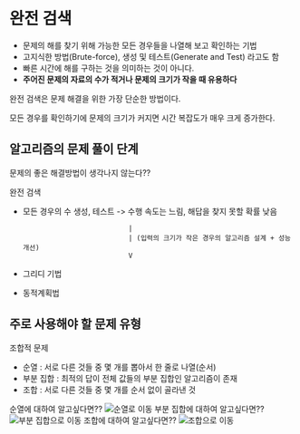 # 완전 검색

- 문제의 해를 찾기 위해 가능한 모든 경우들을 나열해 보고 확인하는 기법
- 고지식한 방법(Brute-force), 생성 및 테스트(Generate and Test) 라고도 함
- 빠른 시간에 해를 구하는 것을 의미하는 것이 아니다.
- **주어진 문제의 자료의 수가 적거나 문제의 크기가 작을 때 유용하다**

완전 검색은 문제 해결을 위한 가장 단순한 방법이다.

모든 경우를 확인하기에 문제의 크기가 커지면 시간 복잡도가 매우 크게 증가한다.

## 알고리즘의 문제 풀이 단계

문제의 좋은 해결방법이 생각나지 않는다??


완전 검색
- 모든 경우의 수 생성, 테스트 -> 수행 속도는 느림, 해답을 찾지 못할 확률 낮음

                                |
                                | (입력의 크기가 작은 경우의 알고리즘 설계 + 성능 개선)
                                V

- 그리디 기법
- 동적계획법

## 주로 사용해야 할 문제 유형

조합적 문제
- 순열 : 서로 다른 것들 중 몇 개를 뽑아서 한 줄로 나열(순서)
- 부분 집합 : 최적의 답이 전체 값들의 부분 집합인 알고리즘이 존재
- 조합 : 서로 다른 것들 중 몇 개를 순서 없이 골라낸 것

순열에 대하여 알고싶다면?? ![순열로 이동](#)
부분 집합에 대하여 알고싶다면?? ![부분 집합으로 이동](#)
조합에 대하여 알고싶다면?? ![조합으로 이동](#)